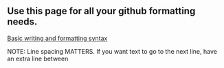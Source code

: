 ## Use this page for all your github formatting needs.

[Basic writing and formatting syntax](https://help.github.com/en/github/writing-on-github/basic-writing-and-formatting-syntax)

NOTE: Line spacing MATTERS. If you want text to go to the next line, have an extra line between
